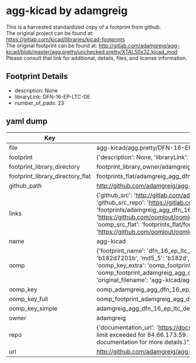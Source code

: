# agg-kicad by adamgreig  
This is a harvested standardized copy of a footprint from github.  
The original project can be found at:  
https://gitlab.com/kicad/libraries/kicad-footprints  
The original footprint can be found at:
http://gitlab.com/adamgreig/agg-kicad/blob/master/agg.pretty/unchecked.pretty/XTAL50x32.kicad_mod
Please consult that link for additional, details, files, and license information.  
## Footprint Details
* description: None  
* libraryLink: DFN-16-EP-LTC-DE  
* number_of_pads: 23  
## yaml dump  
| Key | Value |  
| --- | --- |  
| file | agg-kicad/agg.pretty/DFN-16-EP-LTC-DE.kicad_mod |  
| footprint | {'description': None, 'libraryLink': 'DFN-16-EP-LTC-DE', 'number_of_pads': 23} |  
| footprint_library_directory | footprint_library_owner/adamgreig_agg-kicad |  
| footprint_library_directory_flat | footprints_flat/adamgreig_agg_dfn_16_ep_ltc_de/working |  
| github_path | http://github.com/adamgreig/agg-kicad/blob/master/agg.pretty/DFN-16-EP-LTC-DE.kicad_mod |  
| links | {'github_src': 'http://gitlab.com/adamgreig/agg-kicad/blob/master/agg.pretty/unchecked.pretty/XTAL50x32.kicad_mod', 'github_src_repo': 'https://gitlab.com/kicad/libraries/kicad-footprints', 'oomp_bot': 'footprints/adamgreig_agg_dfn_16_ep_ltc_de/working', 'oomp_bot_github': 'https://github.com/oomlout/oomlout_oomp_footprint_bot/tree/main/footprints/adamgreig_agg_dfn_16_ep_ltc_de/working', 'oomp_src_flat': 'footprints_flat/footprints_flat/adamgreig_agg_dfn_16_ep_ltc_de/working', 'oomp_src_flat_github': 'https://github.com/oomlout/oomlout_oomp_footprint_src/tree/main/footprints_flat/adamgreig_agg_dfn_16_ep_ltc_de/working'} |  
| name | agg-kicad |  
| oomp | {'footprint_name': 'dfn_16_ep_ltc_de', 'library_name': 'agg', 'md5': 'b182d7201b251e9d9f2edc71ee6eab82', 'md5_10': 'b182d7201b', 'md5_5': 'b182d', 'md5_6': 'b182d7', 'oomp_key': 'oomp_adamgreig_agg_dfn_16_ep_ltc_de', 'oomp_key_extra': 'oomp_footprint_adamgreig_agg_dfn_16_ep_ltc_de', 'oomp_key_full': 'oomp_footprint_adamgreig_agg_dfn_16_ep_ltc_de_b182d7', 'oomp_key_simple': 'adamgreig_agg_dfn_16_ep_ltc_de', 'original_filename': 'agg-kicad/agg.pretty/DFN-16-EP-LTC-DE.kicad_mod', 'owner_name': 'adamgreig'} |  
| oomp_key | oomp_adamgreig_agg_dfn_16_ep_ltc_de |  
| oomp_key_full | oomp_footprint_adamgreig_agg_dfn_16_ep_ltc_de |  
| oomp_key_simple | adamgreig_agg_dfn_16_ep_ltc_de |  
| owner | adamgreig |  
| repo | {'documentation_url': 'https://docs.github.com/rest/overview/resources-in-the-rest-api#rate-limiting', 'message': "API rate limit exceeded for 84.66.173.59. (But here's the good news: Authenticated requests get a higher rate limit. Check out the documentation for more details.)"} |  
| url | http://github.com/adamgreig/agg-kicad |  


